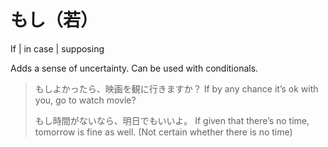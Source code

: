 # もし（若）

If | in case | supposing

Adds a sense of uncertainty. Can be used with conditionals.

> もしよかったら、映画を観に行きますか？
> If by any chance it’s ok with you, go to watch movie?
> 
>もし時間がないなら、明日でもいいよ。
> If given that there’s no time, tomorrow is fine as well. (Not certain whether there is no time)